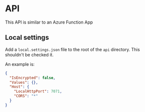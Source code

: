 # API

This API is similar to an Azure Function App

## Local settings

Add a `local.settings.json` file to the root of the `api` directory.
This shouldn't be checked it.

An example is:

```JSON
{
  "IsEncrypted": false,
  "Values": {},
  "Host": {
    "LocalHttpPort": 7071,
    "CORS": "*"
  }
}

```

